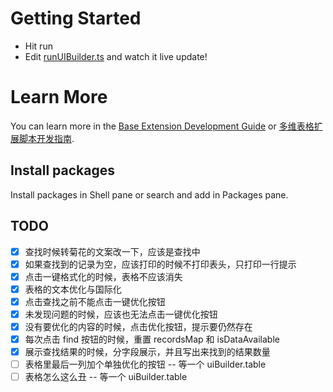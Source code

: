 # Getting Started
- Hit run
- Edit [runUIBuilder.ts](#src/runUIBuilder.ts) and watch it live update!

# Learn More

You can learn more in the [Base Extension Development Guide](https://bytedance.feishu.cn/docx/VxhudDXbyo1V7jxAcTbctJQ5nvc) or [多维表格扩展脚本开发指南](https://bytedance.feishu.cn/docx/HazFdSHH9ofRGKx8424cwzLlnZc).

## Install packages

Install packages in Shell pane or search and add in Packages pane.


## TODO
- [x] 查找时候转菊花的文案改一下，应该是查找中
- [x] 如果查找到的记录为空，应该打印的时候不打印表头，只打印一行提示
- [x] 点击一键格式化的时候，表格不应该消失
- [x] 表格的文本优化与国际化
- [x] 点击查找之前不能点击一键优化按钮
- [x] 未发现问题的时候，应该也无法点击一键优化按钮
- [x] 没有要优化的内容的时候，点击优化按钮，提示要仍然存在
- [x] 每次点击 find 按钮的时候，重置 recordsMap 和 isDataAvailable 
- [x] 展示查找结果的时候，分字段展示，并且写出来找到的结果数量
- [ ] 表格里最后一列加个单独优化的按钮 -- 等一个 uiBuilder.table
- [ ] 表格怎么这么丑 -- 等一个 uiBuilder.table